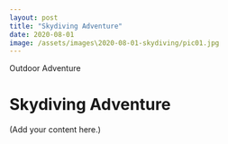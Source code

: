 ```yaml
---
layout: post
title: "Skydiving Adventure"
date: 2020-08-01
image: /assets/images\2020-08-01-skydiving/pic01.jpg
---
```


<span class="date">Outdoor Adventure</span>

# Skydiving Adventure

(Add your content here.)
